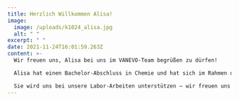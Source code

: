 ```yaml
---
title: Herzlich Willkommen Alisa!
image:
  image: /uploads/k1024_alisa.jpg
  alt: " "
excerpt: " "
date: 2021-11-24T16:01:59.263Z
content: >-
  Wir freuen uns, Alisa bei uns im VANEVO-Team begrüßen zu dürfen!

  Alisa hat einen Bachelor-Abschluss in Chemie und hat sich im Rahmen des Studiums in Anorganischer Chemie spezialisiert.

  Sie wird uns bei unsere Labor-Arbeiten unterstützen – wir freuen uns auf die Zusammenarbeit!
---
```

